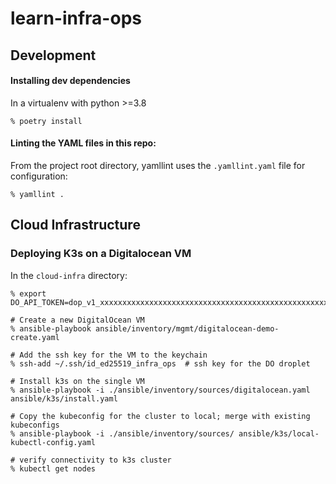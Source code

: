 # learn-infra-ops

## Development

#### Installing dev dependencies

In a virtualenv with python >=3.8

```
% poetry install
```

#### Linting the YAML files in this repo:

From the project root directory, yamllint uses the `.yamllint.yaml` file for configuration:

```
% yamllint .
```

## Cloud Infrastructure

### Deploying K3s on a Digitalocean VM

In the `cloud-infra` directory:

```shell
% export DO_API_TOKEN=dop_v1_xxxxxxxxxxxxxxxxxxxxxxxxxxxxxxxxxxxxxxxxxxxxxxxxxxxxxxxxxxxxxxxx

# Create a new DigitalOcean VM
% ansible-playbook ansible/inventory/mgmt/digitalocean-demo-create.yaml

# Add the ssh key for the VM to the keychain
% ssh-add ~/.ssh/id_ed25519_infra_ops  # ssh key for the DO droplet

# Install k3s on the single VM
% ansible-playbook -i ./ansible/inventory/sources/digitalocean.yaml ansible/k3s/install.yaml

# Copy the kubeconfig for the cluster to local; merge with existing kubeconfigs
% ansible-playbook -i ./ansible/inventory/sources/ ansible/k3s/local-kubectl-config.yaml

# verify connectivity to k3s cluster
% kubectl get nodes
```
